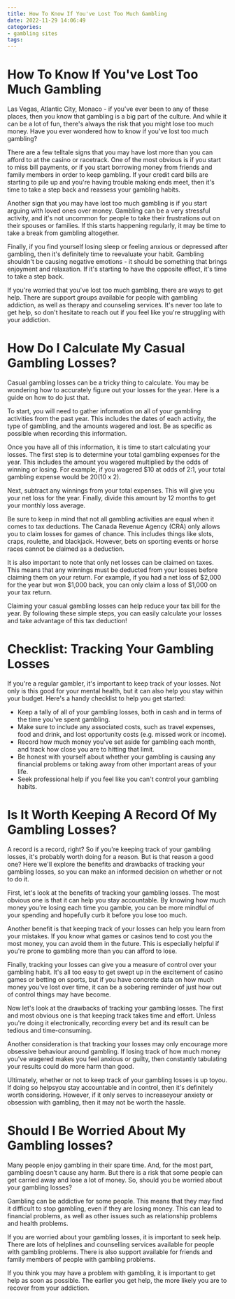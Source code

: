 ```yaml
---
title: How To Know If You've Lost Too Much Gambling
date: 2022-11-29 14:06:49
categories:
- gambling sites
tags:
---
```



#  How To Know If You've Lost Too Much Gambling

Las Vegas, Atlantic City, Monaco - if you've ever been to any of these places, then you know that gambling is a big part of the culture. And while it can be a lot of fun, there's always the risk that you might lose too much money. Have you ever wondered how to know if you've lost too much gambling?

There are a few telltale signs that you may have lost more than you can afford to at the casino or racetrack. One of the most obvious is if you start to miss bill payments, or if you start borrowing money from friends and family members in order to keep gambling. If your credit card bills are starting to pile up and you're having trouble making ends meet, then it's time to take a step back and reassess your gambling habits.

Another sign that you may have lost too much gambling is if you start arguing with loved ones over money. Gambling can be a very stressful activity, and it's not uncommon for people to take their frustrations out on their spouses or families. If this starts happening regularly, it may be time to take a break from gambling altogether.

Finally, if you find yourself losing sleep or feeling anxious or depressed after gambling, then it's definitely time to reevaluate your habit. Gambling shouldn't be causing negative emotions - it should be something that brings enjoyment and relaxation. If it's starting to have the opposite effect, it's time to take a step back.

If you're worried that you've lost too much gambling, there are ways to get help. There are support groups available for people with gambling addiction, as well as therapy and counseling services. It's never too late to get help, so don't hesitate to reach out if you feel like you're struggling with your addiction.

#  How Do I Calculate My Casual Gambling Losses?

Casual gambling losses can be a tricky thing to calculate. You may be wondering how to accurately figure out your losses for the year. Here is a guide on how to do just that.

To start, you will need to gather information on all of your gambling activities from the past year. This includes the dates of each activity, the type of gambling, and the amounts wagered and lost. Be as specific as possible when recording this information.

Once you have all of this information, it is time to start calculating your losses. The first step is to determine your total gambling expenses for the year. This includes the amount you wagered multiplied by the odds of winning or losing. For example, if you wagered $10 at odds of 2:1, your total gambling expense would be $20 ($10 x 2).

Next, subtract any winnings from your total expenses. This will give you your net loss for the year. Finally, divide this amount by 12 months to get your monthly loss average.

Be sure to keep in mind that not all gambling activities are equal when it comes to tax deductions. The Canada Revenue Agency (CRA) only allows you to claim losses for games of chance. This includes things like slots, craps, roulette, and blackjack. However, bets on sporting events or horse races cannot be claimed as a deduction.

It is also important to note that only net losses can be claimed on taxes. This means that any winnings must be deducted from your losses before claiming them on your return. For example, if you had a net loss of $2,000 for the year but won $1,000 back, you can only claim a loss of $1,000 on your tax return.

Claiming your casual gambling losses can help reduce your tax bill for the year. By following these simple steps, you can easily calculate your losses and take advantage of this tax deduction!

#  Checklist: Tracking Your Gambling Losses 

If you're a regular gambler, it's important to keep track of your losses. Not only is this good for your mental health, but it can also help you stay within your budget. Here's a handy checklist to help you get started:

- Keep a tally of all of your gambling losses, both in cash and in terms of the time you've spent gambling.
- Make sure to include any associated costs, such as travel expenses, food and drink, and lost opportunity costs (e.g. missed work or income).
- Record how much money you've set aside for gambling each month, and track how close you are to hitting that limit.
- Be honest with yourself about whether your gambling is causing any financial problems or taking away from other important areas of your life.
- Seek professional help if you feel like you can't control your gambling habits.

#  Is It Worth Keeping A Record Of My Gambling Losses?

A record is a record, right? So if you're keeping track of your gambling losses, it's probably worth doing for a reason. But is that reason a good one? Here we'll explore the benefits and drawbacks of tracking your gambling losses, so you can make an informed decision on whether or not to do it.

First, let's look at the benefits of tracking your gambling losses. The most obvious one is that it can help you stay accountable. By knowing how much money you're losing each time you gamble, you can be more mindful of your spending and hopefully curb it before you lose too much.

Another benefit is that keeping track of your losses can help you learn from your mistakes. If you know what games or casinos tend to cost you the most money, you can avoid them in the future. This is especially helpful if you're prone to gambling more than you can afford to lose.

Finally, tracking your losses can give you a measure of control over your gambling habit. It's all too easy to get swept up in the excitement of casino games or betting on sports, but if you have concrete data on how much money you've lost over time, it can be a sobering reminder of just how out of control things may have become.

Now let's look at the drawbacks of tracking your gambling losses. The first and most obvious one is that keeping track takes time and effort. Unless you're doing it electronically, recording every bet and its result can be tedious and time-consuming.

Another consideration is that tracking your losses may only encourage more obsessive behaviour around gambling. If losing track of how much money you've wagered makes you feel anxious or guilty, then constantly tabulating your results could do more harm than good.

Ultimately, whether or not to keep track of your gambling losses is up toyou. If doing so helpsyou stay accountable and in control, then it's definitely worth considering. However, if it only serves to increaseyour anxiety or obsession with gambling, then it may not be worth the hassle.

#  Should I Be Worried About My Gambling losses?

Many people enjoy gambling in their spare time. And, for the most part, gambling doesn’t cause any harm. But there is a risk that some people can get carried away and lose a lot of money. So, should you be worried about your gambling losses?

Gambling can be addictive for some people. This means that they may find it difficult to stop gambling, even if they are losing money. This can lead to financial problems, as well as other issues such as relationship problems and health problems.

If you are worried about your gambling losses, it is important to seek help. There are lots of helplines and counselling services available for people with gambling problems. There is also support available for friends and family members of people with gambling problems.

If you think you may have a problem with gambling, it is important to get help as soon as possible. The earlier you get help, the more likely you are to recover from your addiction.